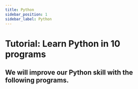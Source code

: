 ```yaml
---
title: Python
sidebar_position: 1
sidebar_label: Python
---
```


# Tutorial: Learn Python in 10 programs

## We will improve our Python skill with the following programs.